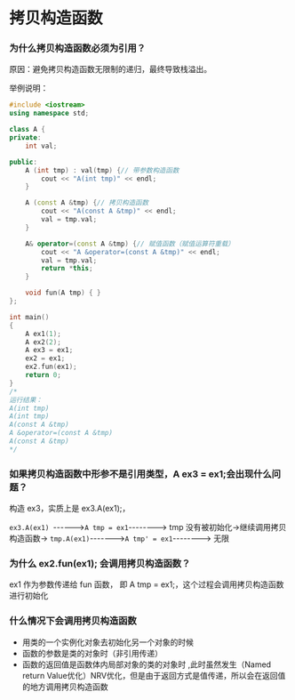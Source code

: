 # 拷贝构造函数

### 为什么拷贝构造函数必须为引用？

原因：避免拷贝构造函数无限制的递归，最终导致栈溢出。

举例说明：

```c++
#include <iostream>
using namespace std;

class A {
private:
    int val;

public:
    A (int tmp) : val(tmp) {// 带参数构造函数
        cout << "A(int tmp)" << endl;
    }

    A (const A &tmp) {// 拷贝构造函数
        cout << "A(const A &tmp)" << endl;
        val = tmp.val;
    }

    A& operator=(const A &tmp) {// 赋值函数（赋值运算符重载）   
        cout << "A &operator=(const A &tmp)" << endl;
        val = tmp.val;
        return *this;
    }

    void fun(A tmp) { }
};

int main()
{
    A ex1(1);
    A ex2(2);
    A ex3 = ex1;
    ex2 = ex1;
    ex2.fun(ex1);
    return 0;
}
/*
运行结果：
A(int tmp)
A(int tmp)
A(const A &tmp)
A &operator=(const A &tmp)
A(const A &tmp)
*/

```

### 如果拷贝构造函数中形参不是引用类型，A ex3 = ex1;会出现什么问题？

构造 ex3，实质上是 ex3.A(ex1);，

`ex3.A(ex1) `------>`A tmp = ex1`--------> tmp 没有被初始化->继续调用拷贝构造函数-> `tmp.A(ex1)`------->`A tmp' = ex1`--------> 无限



### 为什么 ex2.fun(ex1); 会调用拷贝构造函数？

ex1 作为参数传递给 fun 函数， 即 A tmp = ex1;，这个过程会调用拷贝构造函数进行初始化

### 什么情况下会调用拷贝构造函数

- 用类的一个实例化对象去初始化另一个对象的时候
- 函数的参数是类的对象时（非引用传递）
- 函数的返回值是函数体内局部对象的类的对象时 ,此时虽然发生（Named return Value优化）NRV优化，但是由于返回方式是值传递，所以会在返回值的地方调用拷贝构造函数

